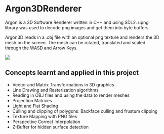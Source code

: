 # Argon3DRenderer
Argon is a 3D Software Renderer written in C++ and using SDL2.
upng library was used to decode png images and get them into byte buffers.

Argon3D reads in a .obj file with an optional png texture and renders the 3D mesh on the screen.
The mesh can be rotated, translated and scaled through the WASD and Arrow Keys.

![](https://github.com/ActualHomTanks/gifs/blob/main/argon.gif)

## Concepts learnt and applied in this project
- Vector and Matrix Transformations in 3D graphics
- Line Drawing and Rasterization algorithms
- Reading in OBJ files and using the data to render meshes
- Projection Matrices
- Light and Flat Shading
- Culling and clipping of polygons: Backface culling and frustum clipping
- Texture Mapping with PNG files
- Perspective Correct Interpolation
- Z-Buffer for hidden surface detection
